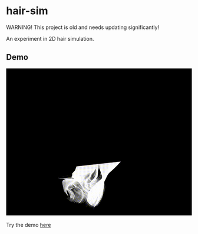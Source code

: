 # hair-sim
<aside class="notice">
WARNING! This project is old and needs updating significantly!
</aside>

An experiment in 2D hair simulation.

## Demo
![Hair Sim](hairsim.gif)

Try the demo [here](https://hairsim.netlify.com/)
